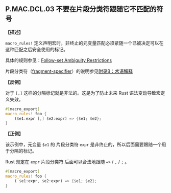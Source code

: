 ## P.MAC.DCL.03 不要在片段分类符跟随它不匹配的符号

**【描述】**

`macro_rules!` 定义声明宏时，非终止的元变量匹配必须紧随一个已被决定可以在这种匹配之后安全使用的标记。

具体的规则参见：[Follow-set Ambiguity Restrictions](https://doc.rust-lang.org/reference/macros-by-example.html#follow-set-ambiguity-restrictions)

片段分类符（[fragment-specifier](https://doc.rust-lang.org/nightly/reference/macros-by-example.html#metavariables)）的说明参见[附录B：术语解释](./../../../Appendix/terms.md)

**【反例】**

对于 `[,]` 这样的分隔标记就是非法的。这是为了防止未来 Rust 语法变动导致宏定义失效。

```rust
#[macro_export]
macro_rules! foo {
    ($e1:expr [,] $e2:expr) => {$e1; $e2}; 
}
```

**【正例】**

该示例中，元变量 `$e1` 的 片段分类符 `expr` 是非终止的，所以后面需要跟随一个用于分隔的标记。

Rust 规定在 `expr` 片段分类符 后面可以合法地跟随 `=>` / `,` / `;` 。

```rust
#[macro_export]
macro_rules! foo {
    ( $e1:expr, $e2:expr) => {$e1; $e2}; 
}
```
